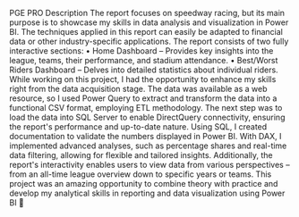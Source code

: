 PGE PRO Description
The report focuses on speedway racing, but its main purpose is to showcase my skills in data analysis and visualization in Power BI.
The techniques applied in this report can easily be adapted to financial data or other industry-specific applications.
The report consists of two fully interactive sections:
•	Home Dashboard – Provides key insights into the league, teams, their performance, and stadium attendance.
•	Best/Worst Riders Dashboard – Delves into detailed statistics about individual riders.
While working on this project, I had the opportunity to enhance my skills right from the data acquisition stage. The data was available as a web resource, so I used Power Query to extract and transform the data into a functional CSV format, employing ETL methodology.
The next step was to load the data into SQL Server to enable DirectQuery connectivity, ensuring the report's performance and up-to-date nature.
Using SQL, I created documentation to validate the numbers displayed in Power BI. With DAX, I implemented advanced analyses, such as percentage shares and real-time data filtering, allowing for flexible and tailored insights. Additionally, the report's interactivity enables users to view data from various perspectives – from an all-time league overview down to specific years or teams.
This project was an amazing opportunity to combine theory with practice and develop my analytical skills in reporting and data visualization using Power BI 🙂

